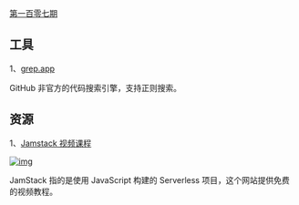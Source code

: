 [第一百零七期](https://github.com/ruanyf/weekly/blob/master/docs/issue-107.md)

## 工具

1、[grep.app](https://grep.app/)

GitHub 非官方的代码搜索引擎，支持正则搜索。

## 资源

1、[Jamstack 视频课程](https://jamstack.training/)

[![img](https://camo.githubusercontent.com/c042e7e3340e51b2b8a5f9714a77744b6a677ea61d2d91e2f687fc7d27fdd04f/68747470733a2f2f7777772e77616e67626173652e636f6d2f626c6f67696d672f61737365742f3230323030352f6267323032303035313130372e6a7067)](https://camo.githubusercontent.com/c042e7e3340e51b2b8a5f9714a77744b6a677ea61d2d91e2f687fc7d27fdd04f/68747470733a2f2f7777772e77616e67626173652e636f6d2f626c6f67696d672f61737365742f3230323030352f6267323032303035313130372e6a7067)

JamStack 指的是使用 JavaScript 构建的 Serverless 项目，这个网站提供免费的视频教程。
